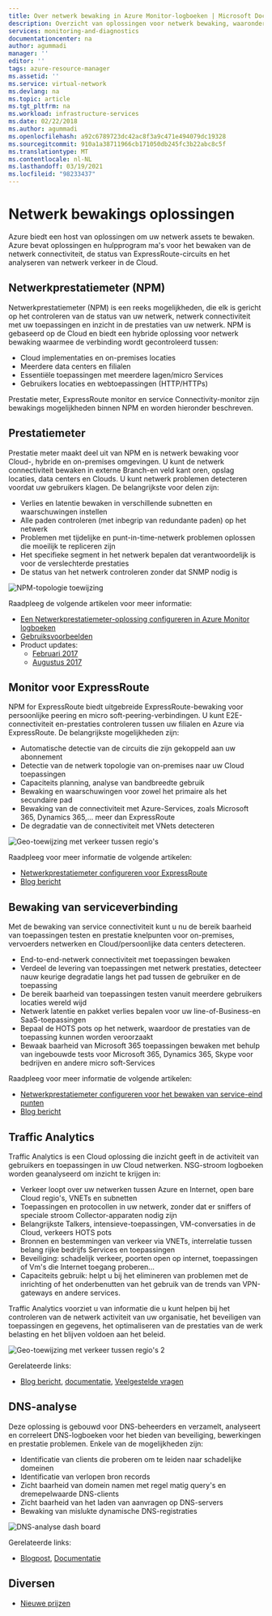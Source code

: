 ```yaml
---
title: Over netwerk bewaking in Azure Monitor-logboeken | Microsoft Docs
description: Overzicht van oplossingen voor netwerk bewaking, waaronder NPM, om netwerken te beheren in de Cloud, on-premises en hybride omgevingen.
services: monitoring-and-diagnostics
documentationcenter: na
author: agummadi
manager: ''
editor: ''
tags: azure-resource-manager
ms.assetid: ''
ms.service: virtual-network
ms.devlang: na
ms.topic: article
ms.tgt_pltfrm: na
ms.workload: infrastructure-services
ms.date: 02/22/2018
ms.author: agummadi
ms.openlocfilehash: a92c6789723dc42ac8f3a9c471e494079dc19328
ms.sourcegitcommit: 910a1a38711966cb171050db245fc3b22abc8c5f
ms.translationtype: MT
ms.contentlocale: nl-NL
ms.lasthandoff: 03/19/2021
ms.locfileid: "98233437"
---
```

# <a name="network-monitoring-solutions"></a>Netwerk bewakings oplossingen 

Azure biedt een host van oplossingen om uw netwerk assets te bewaken. Azure bevat oplossingen en hulpprogram ma's voor het bewaken van de netwerk connectiviteit, de status van ExpressRoute-circuits en het analyseren van netwerk verkeer in de Cloud.

## <a name="network-performance-monitor-npm"></a>Netwerkprestatiemeter (NPM)

Netwerkprestatiemeter (NPM) is een reeks mogelijkheden, die elk is gericht op het controleren van de status van uw netwerk, netwerk connectiviteit met uw toepassingen en inzicht in de prestaties van uw netwerk. NPM is gebaseerd op de Cloud en biedt een hybride oplossing voor netwerk bewaking waarmee de verbinding wordt gecontroleerd tussen:
 
* Cloud implementaties en on-premises locaties
* Meerdere data centers en filialen
* Essentiële toepassingen met meerdere lagen/micro Services
* Gebruikers locaties en webtoepassingen (HTTP/HTTPs) 

Prestatie meter, ExpressRoute monitor en service Connectivity-monitor zijn bewakings mogelijkheden binnen NPM en worden hieronder beschreven.

## <a name="performance-monitor"></a>Prestatiemeter

Prestatie meter maakt deel uit van NPM en is netwerk bewaking voor Cloud-, hybride en on-premises omgevingen. U kunt de netwerk connectiviteit bewaken in externe Branch-en veld kant oren, opslag locaties, data centers en Clouds. U kunt netwerk problemen detecteren voordat uw gebruikers klagen. De belangrijkste voor delen zijn:

* Verlies en latentie bewaken in verschillende subnetten en waarschuwingen instellen
* Alle paden controleren (met inbegrip van redundante paden) op het netwerk
* Problemen met tijdelijke en punt-in-time-netwerk problemen oplossen die moeilijk te repliceren zijn
* Het specifieke segment in het netwerk bepalen dat verantwoordelijk is voor de verslechterde prestaties
* De status van het netwerk controleren zonder dat SNMP nodig is

![NPM-topologie toewijzing](./media/network-monitoring-overview/npm-topology-map.png) 

Raadpleeg de volgende artikelen voor meer informatie:

* [Een Netwerkprestatiemeter-oplossing configureren in Azure Monitor logboeken](../azure-monitor/insights/network-performance-monitor.md) 
* [Gebruiksvoorbeelden](/archive/blogs/msoms/monitor-on-premises-cloud-iaas-and-hybrid-networks-using-oms-network-performance-monitor)
* Product updates:
  * [Februari 2017](/archive/blogs/msoms/oms-network-performance-monitor-is-now-generally-available)
  * [Augustus 2017](/archive/blogs/msoms/improvements-to-oms-network-performance-monitor)

## <a name="expressroute-monitor"></a>Monitor voor ExpressRoute

NPM for ExpressRoute biedt uitgebreide ExpressRoute-bewaking voor persoonlijke peering en micro soft-peering-verbindingen. U kunt E2E-connectiviteit en-prestaties controleren tussen uw filialen en Azure via ExpressRoute. De belangrijkste mogelijkheden zijn:

* Automatische detectie van de circuits die zijn gekoppeld aan uw abonnement
* Detectie van de netwerk topologie van on-premises naar uw Cloud toepassingen
* Capaciteits planning, analyse van bandbreedte gebruik
* Bewaking en waarschuwingen voor zowel het primaire als het secundaire pad
* Bewaking van de connectiviteit met Azure-Services, zoals Microsoft 365, Dynamics 365,... meer dan ExpressRoute
* De degradatie van de connectiviteit met VNets detecteren

![Geo-toewijzing met verkeer tussen regio's](./media/network-monitoring-overview/expressroute-topology-map.png) 

Raadpleeg voor meer informatie de volgende artikelen:

* [Netwerkprestatiemeter configureren voor ExpressRoute](../expressroute/how-to-npm.md)
* [Blog bericht](https://aka.ms/NPMExRmonitorGA)

## <a name="service-connectivity-monitor"></a>Bewaking van serviceverbinding

Met de bewaking van service connectiviteit kunt u nu de bereik baarheid van toepassingen testen en prestatie knelpunten voor on-premises, vervoerders netwerken en Cloud/persoonlijke data centers detecteren.

* End-to-end-netwerk connectiviteit met toepassingen bewaken
* Verdeel de levering van toepassingen met netwerk prestaties, detecteer nauw keurige degradatie langs het pad tussen de gebruiker en de toepassing
* De bereik baarheid van toepassingen testen vanuit meerdere gebruikers locaties wereld wijd
* Netwerk latentie en pakket verlies bepalen voor uw line-of-Business-en SaaS-toepassingen
* Bepaal de HOTS pots op het netwerk, waardoor de prestaties van de toepassing kunnen worden veroorzaakt
* Bewaak baarheid van Microsoft 365 toepassingen bewaken met behulp van ingebouwde tests voor Microsoft 365, Dynamics 365, Skype voor bedrijven en andere micro soft-Services

Raadpleeg voor meer informatie de volgende artikelen:

* [Netwerkprestatiemeter configureren voor het bewaken van service-eind punten](../azure-monitor/insights/network-performance-monitor-service-connectivity.md#configuration)
* [Blog bericht](https://aka.ms/svcendptmonitor)

## <a name="traffic-analytics"></a>Traffic Analytics
Traffic Analytics is een Cloud oplossing die inzicht geeft in de activiteit van gebruikers en toepassingen in uw Cloud netwerken. NSG-stroom logboeken worden geanalyseerd om inzicht te krijgen in:

* Verkeer loopt over uw netwerken tussen Azure en Internet, open bare Cloud regio's, VNETs en subnetten
* Toepassingen en protocollen in uw netwerk, zonder dat er sniffers of speciale stroom Collector-apparaten nodig zijn
* Belangrijkste Talkers, intensieve-toepassingen, VM-conversaties in de Cloud, verkeers HOTS pots
* Bronnen en bestemmingen van verkeer via VNETs, interrelatie tussen belang rijke bedrijfs Services en toepassingen
* Beveiliging: schadelijk verkeer, poorten open op internet, toepassingen of Vm's die Internet toegang proberen...
* Capaciteits gebruik: helpt u bij het elimineren van problemen met de inrichting of het onderbenutten van het gebruik van de trends van VPN-gateways en andere services.

Traffic Analytics voorziet u van informatie die u kunt helpen bij het controleren van de netwerk activiteit van uw organisatie, het beveiligen van toepassingen en gegevens, het optimaliseren van de prestaties van de werk belasting en het blijven voldoen aan het beleid.

![Geo-toewijzing met verkeer tussen regio's 2](../network-watcher/media/traffic-analytics/geo-map-view-showcasing-traffic-distribution-to-countries-and-continents.png) 

Gerelateerde links:
* [Blog bericht](https://aka.ms/trafficanalytics), [documentatie](../network-watcher/traffic-analytics.md), [Veelgestelde vragen](../network-watcher/traffic-analytics-faq.md)

## <a name="dns-analytics"></a>DNS-analyse
Deze oplossing is gebouwd voor DNS-beheerders en verzamelt, analyseert en correleert DNS-logboeken voor het bieden van beveiliging, bewerkingen en prestatie problemen.  Enkele van de mogelijkheden zijn:

* Identificatie van clients die proberen om te leiden naar schadelijke domeinen
* Identificatie van verlopen bron records
* Zicht baarheid van domein namen met regel matig query's en dremepelwaarde DNS-clients
* Zicht baarheid van het laden van aanvragen op DNS-servers
* Bewaking van mislukte dynamische DNS-registraties

![DNS-analyse dash board](./media/network-monitoring-overview/dns-analytics-overview.png) 

Gerelateerde links:
* [Blogpost](/archive/blogs/msoms/introducing-oms-dns-analytics), [Documentatie](../azure-monitor/insights/dns-analytics.md)

## <a name="miscellaneous"></a>Diversen

* [Nieuwe prijzen](../azure-monitor/insights/network-performance-monitor-pricing-faq.md)